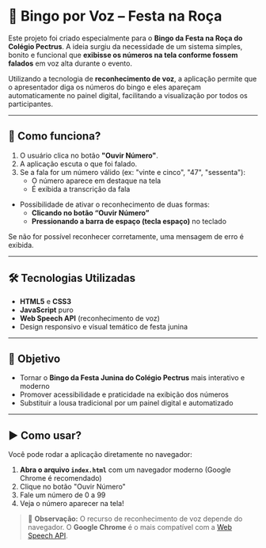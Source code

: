 # 🎉 Bingo por Voz – Festa na Roça

Este projeto foi criado especialmente para o **Bingo da Festa na Roça do Colégio Pectrus**. A ideia surgiu da necessidade de um sistema simples, bonito e funcional que **exibisse os números na tela conforme fossem falados** em voz alta durante o evento.

Utilizando a tecnologia de **reconhecimento de voz**, a aplicação permite que o apresentador diga os números do bingo e eles apareçam automaticamente no painel digital, facilitando a visualização por todos os participantes.

---

## 🧠 Como funciona?

1. O usuário clica no botão **"Ouvir Número"**.
2. A aplicação escuta o que foi falado.
3. Se a fala for um número válido (ex: "vinte e cinco", "47", "sessenta"):
   - O número aparece em destaque na tela
   - É exibida a transcrição da fala
- Possibilidade de ativar o reconhecimento de duas formas:
  - **Clicando no botão “Ouvir Número”**
  - **Pressionando a barra de espaço (tecla espaço)** no teclado
    
Se não for possível reconhecer corretamente, uma mensagem de erro é exibida.

---

## 🛠 Tecnologias Utilizadas

- **HTML5** e **CSS3**
- **JavaScript** puro
- **Web Speech API** (reconhecimento de voz)
- Design responsivo e visual temático de festa junina

---

## 🎯 Objetivo

- Tornar o **Bingo da Festa Junina do Colégio Pectrus** mais interativo e moderno
- Promover acessibilidade e praticidade na exibição dos números
- Substituir a lousa tradicional por um painel digital e automatizado

---

## ▶️ Como usar?

Você pode rodar a aplicação diretamente no navegador:

1. **Abra o arquivo `index.html`** com um navegador moderno (Google Chrome é recomendado)
2. Clique no botão "Ouvir Número"
3. Fale um número de 0 a 99
4. Veja o número aparecer na tela!

> 📌 **Observação:** O recurso de reconhecimento de voz depende do navegador. O **Google Chrome** é o mais compatível com a [Web Speech API](https://developer.mozilla.org/en-US/docs/Web/API/Web_Speech_API).



